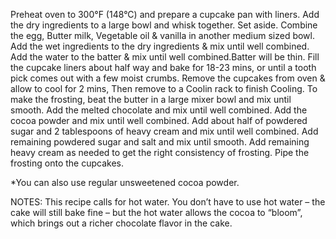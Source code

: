 Preheat oven to 300°F (148°C) and prepare a cupcake pan with liners.
Add the dry ingredients to a large bowl and whisk together. Set aside.
Combine the egg, Butter milk, Vegetable oil & vanilla in another medium sized bowl.
Add the wet ingredients to the dry ingredients & mix until well combined.
Add the water to the batter & mix until well combined.Batter will be thin.
Fill the cupcake liners about half way and bake for 18-23 mins, or until a tooth pick comes out with a few moist crumbs.
Remove the cupcakes from oven & allow to cool for 2 mins, Then remove to a Coolin rack to finish Cooling.
To make the frosting, beat the butter in a large mixer bowl and mix until smooth.
Add the melted chocolate and mix until well combined.
Add the cocoa powder and mix until well combined.
Add about half of powdered sugar and 2 tablespoons of heavy cream and mix until well combined.
Add remaining powdered sugar and salt and mix until smooth.
Add remaining heavy cream as needed to get the right consistency of frosting.
Pipe the frosting onto the cupcakes.

*You can also use regular unsweetened cocoa powder.

NOTES: This recipe calls for hot water. You don’t have to use hot water – the cake will still bake fine – but the hot water allows the cocoa to “bloom”, which brings out a richer chocolate flavor in the cake.